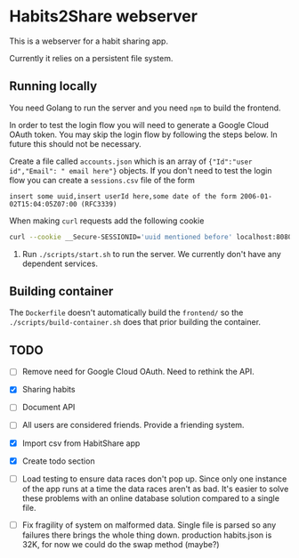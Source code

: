 # Habits2Share webserver
This is a webserver for a habit sharing app.

Currently it relies on a persistent file system.

## Running locally
You need Golang to run the server and you need `npm` to build the frontend.

In order to test the login flow you will need to generate a Google Cloud OAuth
token. You may skip the login flow by following the steps below. In future this
should not be necessary.

Create a file called `accounts.json` which is an array of `{"Id":"user
id","Email": " email here"}` objects. If you don't need to test the login flow
you can create a `sessions.csv` file of the form
```csv
insert some uuid,insert userId here,some date of the form 2006-01-02T15:04:05Z07:00 (RFC3339)
```

When making `curl` requests add the following cookie
```bash
curl --cookie __Secure-SESSIONID='uuid mentioned before' localhost:8080...
```

1. Run `./scripts/start.sh` to run the server. We currently don't have any dependent services.

## Building container
The `Dockerfile` doesn't automatically build the `frontend/` so the
`./scripts/build-container.sh` does that prior building the container.

## TODO
* [ ] Remove need for Google Cloud OAuth. Need to rethink the API.
* [X] Sharing habits
* [ ] Document API
* [ ] All users are considered friends. Provide a friending system.
* [X] Import csv from HabitShare app
* [X] Create todo section

* [ ] Load testing to ensure data races don't pop up. Since only one instance of the app runs at a time the data races aren't as bad.
It's easier to solve these problems with an online database solution compared to a single file.
* [ ] Fix fragility of system on malformed data. Single file is parsed so any failures there brings the whole thing down.
production habits.json is 32K, for now we could do the swap method (maybe?)
